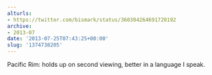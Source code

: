 ```yaml
---
alturls:
- https://twitter.com/bismark/status/360304264691720192
archive:
- 2013-07
date: '2013-07-25T07:43:25+00:00'
slug: '1374738205'
---
```


Pacific Rim: holds up on second viewing, better in a language I speak.

